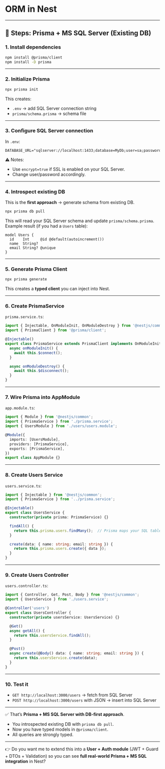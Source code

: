 # ORM in Nest

---

## 🚀 Steps: Prisma + MS SQL Server (Existing DB)

### 1. **Install dependencies**

```bash
npm install @prisma/client
npm install -D prisma
```

---

### 2. **Initialize Prisma**

```bash
npx prisma init
```

This creates:

* `.env` → add SQL Server connection string
* `prisma/schema.prisma` → schema file

---

### 3. **Configure SQL Server connection**

In `.env`:

```env
DATABASE_URL="sqlserver://localhost:1433;database=MyDb;user=sa;password=YourPassword;encrypt=false"
```

⚠️ Notes:

* Use `encrypt=true` if SSL is enabled on your SQL Server.
* Change user/password accordingly.

---

### 4. **Introspect existing DB**

This is the **first approach** → generate schema from existing DB.

```bash
npx prisma db pull
```

This will read your SQL Server schema and update `prisma/schema.prisma`.
Example result (if you had a `Users` table):

```prisma
model Users {
  id    Int     @id @default(autoincrement())
  name  String?
  email String? @unique
}
```

---

### 5. **Generate Prisma Client**

```bash
npx prisma generate
```

This creates a **typed client** you can inject into Nest.

---

### 6. **Create PrismaService**

`prisma.service.ts`:

```ts
import { Injectable, OnModuleInit, OnModuleDestroy } from '@nestjs/common';
import { PrismaClient } from '@prisma/client';

@Injectable()
export class PrismaService extends PrismaClient implements OnModuleInit, OnModuleDestroy {
  async onModuleInit() {
    await this.$connect();
  }

  async onModuleDestroy() {
    await this.$disconnect();
  }
}
```

---

### 7. **Wire Prisma into AppModule**

`app.module.ts`:

```ts
import { Module } from '@nestjs/common';
import { PrismaService } from './prisma.service';
import { UsersModule } from './users/users.module';

@Module({
  imports: [UsersModule],
  providers: [PrismaService],
  exports: [PrismaService],
})
export class AppModule {}
```

---

### 8. **Create Users Service**

`users.service.ts`:

```ts
import { Injectable } from '@nestjs/common';
import { PrismaService } from '../prisma.service';

@Injectable()
export class UsersService {
  constructor(private prisma: PrismaService) {}

  findAll() {
    return this.prisma.users.findMany();  // Prisma maps your SQL table to model
  }

  create(data: { name: string; email: string }) {
    return this.prisma.users.create({ data });
  }
}
```

---

### 9. **Create Users Controller**

`users.controller.ts`:

```ts
import { Controller, Get, Post, Body } from '@nestjs/common';
import { UsersService } from './users.service';

@Controller('users')
export class UsersController {
  constructor(private usersService: UsersService) {}

  @Get()
  async getAll() {
    return this.usersService.findAll();
  }

  @Post()
  async create(@Body() data: { name: string; email: string }) {
    return this.usersService.create(data);
  }
}
```

---

### 10. **Test it**

* `GET http://localhost:3000/users` → fetch from SQL Server
* `POST http://localhost:3000/users` with JSON → insert into SQL Server

---

✅ That’s **Prisma + MS SQL Server with DB-first approach**.

* You introspected existing DB with `prisma db pull`.
* Now you have typed models in `@prisma/client`.
* All queries are strongly typed.

---

👉 Do you want me to extend this into a **User + Auth module** (JWT + Guard + DTOs + Validation) so you can see **full real-world Prisma + MS SQL integration** in Nest?
